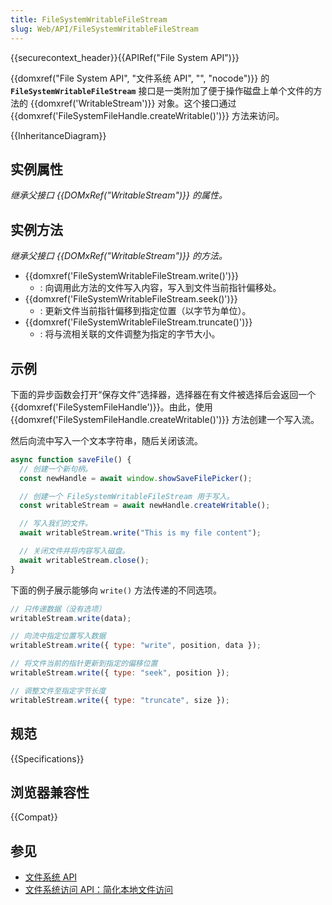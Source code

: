 ```yaml
---
title: FileSystemWritableFileStream
slug: Web/API/FileSystemWritableFileStream
---
```


{{securecontext_header}}{{APIRef("File System API")}}

{{domxref("File System API", "文件系统 API", "", "nocode")}} 的 **`FileSystemWritableFileStream`** 接口是一类附加了便于操作磁盘上单个文件的方法的 {{domxref('WritableStream')}} 对象。这个接口通过 {{domxref('FileSystemFileHandle.createWritable()')}} 方法来访问。

{{InheritanceDiagram}}

## 实例属性

_继承父接口 {{DOMxRef("WritableStream")}} 的属性。_

## 实例方法

_继承父接口 {{DOMxRef("WritableStream")}} 的方法。_

- {{domxref('FileSystemWritableFileStream.write()')}}
  - : 向调用此方法的文件写入内容，写入到文件当前指针偏移处。
- {{domxref('FileSystemWritableFileStream.seek()')}}
  - : 更新文件当前指针偏移到指定位置（以字节为单位）。
- {{domxref('FileSystemWritableFileStream.truncate()')}}
  - : 将与流相关联的文件调整为指定的字节大小。

## 示例

下面的异步函数会打开“保存文件”选择器，选择器在有文件被选择后会返回一个 {{domxref('FileSystemFileHandle')}}。由此，使用 {{domxref('FileSystemFileHandle.createWritable()')}} 方法创建一个写入流。

然后向流中写入一个文本字符串，随后关闭该流。

```js
async function saveFile() {
  // 创建一个新句柄。
  const newHandle = await window.showSaveFilePicker();

  // 创建一个 FileSystemWritableFileStream 用于写入。
  const writableStream = await newHandle.createWritable();

  // 写入我们的文件。
  await writableStream.write("This is my file content");

  // 关闭文件并将内容写入磁盘。
  await writableStream.close();
}
```

下面的例子展示能够向 `write()` 方法传递的不同选项。

```js
// 只传递数据（没有选项）
writableStream.write(data);

// 向流中指定位置写入数据
writableStream.write({ type: "write", position, data });

// 将文件当前的指针更新到指定的偏移位置
writableStream.write({ type: "seek", position });

// 调整文件至指定字节长度
writableStream.write({ type: "truncate", size });
```

## 规范

{{Specifications}}

## 浏览器兼容性

{{Compat}}

## 参见

- [文件系统 API](/zh-CN/docs/Web/API/File_System_API)
- [文件系统访问 API：简化本地文件访问](https://developer.chrome.com/articles/file-system-access/)
